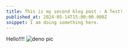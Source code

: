 ```yaml
---
title: This is my second blog post - A Test!
published_at: 2024-05-14T15:00:00.000Z
snippet: I am doing something here.
---
```


Hello!!!!
![deno pic](https://deno-avatar.deno.dev/avatar/9ab114.svg)
